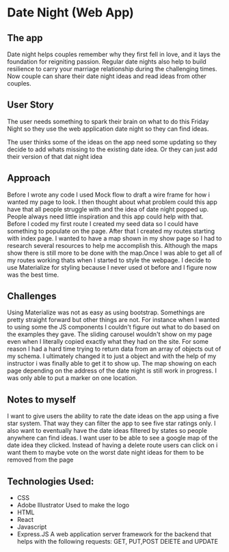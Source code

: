 # Date Night (Web App)

## The app
Date night helps couples remember why they first fell in love, and it lays the foundation for reigniting passion. Regular date nights also help to build resilience to carry your marriage relationship during the challenging times. Now couple can share their date night ideas and read ideas from other couples.

## User Story

The user needs something to spark their brain on what to do this Friday Night so they use the web application date night so they can find ideas.

The user thinks some of the ideas on the app need some updating so they decide to add whats missing to the existing date idea. Or they can just add their version of that dat night idea

## Approach
Before I wrote any code I used Mock flow to draft a wire frame for how i wanted my page to look. I then thought about what problem could this app have that all people struggle with and the idea of date night popped up. People always need  little inspiration and this app could help with that. Before I coded my first route I created my seed data so I could have something to populate on the page. After that I created my routes starting with index page. I wanted to have a map shown in my show page so I had to research several resources to help me accomplish this. Although the maps show there is still more to be done with the map.Once I was able to get all of my routes working thats when I started to style the webpage. I decide to use Materialize for styling because I never used ot before and I figure now was the best time. 

## Challenges
Using Materialize was not as easy as using bootstrap. Somethings are pretty straight forward but other things are not. For instance when I wanted to using some the JS components I couldn't figure out what to do based on the examples they gave. The sliding carousel wouldn't show on my page even when I literally copied exactly what they had on the site. For some reason I had a hard time trying to return data from an array of objects out of my schema. I ultimately changed it to just a object and with the help of my instructor i was finally able to get it to show up. The map showing on each page depending on the address of the date night is still work in progress. I was only able to put a marker on one location.


## Notes to myself
I want to give users the ability to rate the date ideas on the app using a five star system. That way they can filter the app to see five star ratings only. I also want to eventually have the date ideas filtered by states so people anywhere can find ideas. I want user to be able to see a google map of the date idea they clicked. Instead of having a delete route users can click on i want them to maybe vote on the worst date night ideas for them to be removed from the page

## Technologies Used:

- CSS
- Adobe Illustrator
Used to make the logo
- HTML
- React
- Javascript
- Express.JS
A web application server framework for the backend that helps with the following requests: GET, PUT,POST DElETE and UPDATE